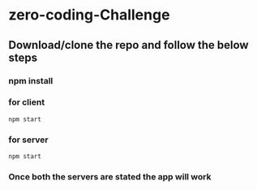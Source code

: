 # zero-coding-Challenge

## Download/clone the repo and follow the below steps

### npm install

### for client
`npm start` 

### for server
`npm start` 

### Once both the servers are stated the app will work


